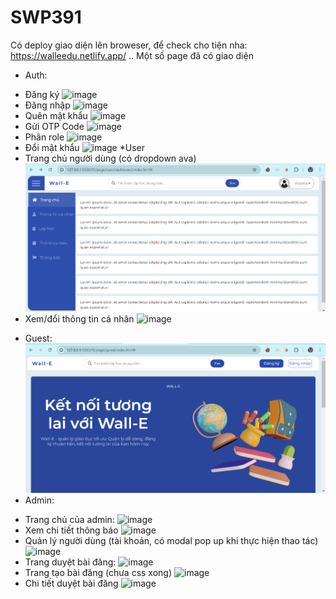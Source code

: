 # SWP391
Có deploy giao diện lên broweser, để check cho tiện nha: https://walleedu.netlify.app/
..
Một số page đã có giao diện

* Auth:
- Đăng ký
 ![image](https://github.com/thanhnoone/SWP391/assets/137372274/3db02c4a-2966-4b9e-a223-0ea6680fef49)
- Đăng nhập
 ![image](https://github.com/thanhnoone/SWP391/assets/137372274/f85ff43c-7177-49e4-aead-abecc12042f0)
- Quên mật khẩu
 ![image](https://github.com/thanhnoone/SWP391/assets/137372274/5a1b22a1-f13e-4703-a1e4-a00cf9375fa5)
- Gửi OTP Code
 ![image](https://github.com/thanhnoone/SWP391/assets/137372274/1c9f939b-f1e8-4bba-b617-2432092361f8)
- Phân role
 ![image](https://github.com/thanhnoone/SWP391/assets/137372274/5cc5057a-d3ac-490e-86f9-64c363937f68)
- Đổi mật khẩu
 ![image](https://github.com/thanhnoone/SWP391/assets/137372274/0134924c-ef1d-4b28-a0bd-a4ce26f7da51)
 *User
- Trang chủ người dùng (có dropdown ava)
![alt text](image-1.png)
- Xem/đổi thông tin cá nhân
 ![image](https://github.com/thanhnoone/SWP391/assets/137372274/b6f6fb58-89e6-4906-90a8-3bf5e1f158d4)
* Guest:
![alt text](image.png)
* Admin:
- Trang chủ của admin:
  ![image](https://github.com/thanhnoone/SWP391/assets/137372274/2453b8da-dedc-463e-9f18-85c70a93f9a0)
- Xem chi tiết thông báo
  ![image](https://github.com/thanhnoone/SWP391/assets/137372274/5599dfc2-f81b-4a33-8f90-49bb08c99c99)
- Quản lý người dùng (tài khoản, có modal pop up khi thực hiện thao tác)
![image](https://github.com/thanhnoone/SWP391/assets/137372274/36bcb3e2-6dee-410c-bc2b-60785ea53988)
- Trang duyệt bài đăng:
  ![image](https://github.com/thanhnoone/SWP391/assets/137372274/22e09c5e-81d8-4ac9-b818-f25bbc6cddeb)
- Trang tạo bài đăng (chưa css xong)
 ![image](https://github.com/thanhnoone/SWP391/assets/137372274/e984bf83-9c17-4b3a-8650-2ebf392620ff)
- Chi tiết duyệt bài đăng
  ![image](https://github.com/thanhnoone/SWP391/assets/137372274/8cbab107-db21-44ca-901e-c27de3d5e6d1)










